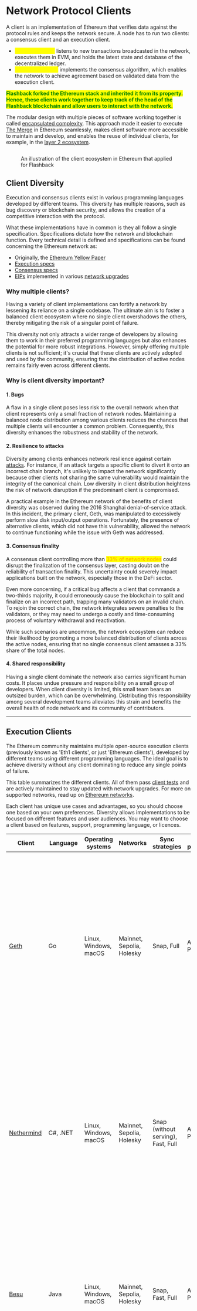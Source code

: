 # Network Protocol Clients

A client is an implementation of Ethereum that verifies data against the protocol rules and keeps the network secure. A node has to run two clients: a consensus client and an execution client.

* <mark style="color:yellow;">**Execution client**</mark> listens to new transactions broadcasted in the network, executes them in EVM, and holds the latest state and database of the decentralized ledger.
* <mark style="color:yellow;">**Consensus client**</mark> implements the consensus algorithm, which enables the network to achieve agreement based on validated data from the execution client.

<mark style="color:green;">**Flashback forked the Ethereum stack and inherited it from its property. Hence, these clients work together to keep track of the head of the Flashback blockchain and allow users to interact with the network.**</mark>

The modular design with multiple pieces of software working together is called [encapsulated complexity](https://vitalik.eth.limo/general/2022/02/28/complexity.html). This approach made it easier to execute [The Merge](https://ethereum.org/en/roadmap/merge/) in Ethereum seamlessly, makes client software more accessible to maintain and develop, and enables the reuse of individual clients, for example, in the [layer 2 ecosystem](https://ethereum.org/en/layer-2/).

<figure><img src="https://ethereum.org/_next/image/?url=%2Fcontent%2Fdevelopers%2Fdocs%2Fnodes-and-clients%2Feth1eth2client.png&#x26;w=1920&#x26;q=75" alt=""><figcaption><p>An illustration of the client ecosystem in Ethereum that applied for Flashback</p></figcaption></figure>

## Client Diversity <a href="#client-diversity" id="client-diversity"></a>

Execution and consensus clients exist in various programming languages developed by different teams. This diversity has multiple reasons, such as bug discovery or blockchain security, and allows the creation of a competitive interaction with the protocol.

What these implementations have in common is they all follow a single specification. Specifications dictate how the network and blockchain function. Every technical detail is defined and specifications can be found concerning the Ethereum network as:

* Originally, the [Ethereum Yellow Paper](https://ethereum.github.io/yellowpaper/paper.pdf)
* [Execution specs](https://github.com/ethereum/execution-specs/)
* [Consensus specs](https://github.com/ethereum/consensus-specs)
* [EIPs](https://eips.ethereum.org/) implemented in various [network upgrades](https://ethereum.org/en/history/)

### Why multiple clients?

Having a variety of client implementations can fortify a network by lessening its reliance on a single codebase. The ultimate aim is to foster a balanced client ecosystem where no single client overshadows the others, thereby mitigating the risk of a singular point of failure.

This diversity not only attracts a wider range of developers by allowing them to work in their preferred programming languages but also enhances the potential for more robust integrations. However, simply offering multiple clients is not sufficient; it's crucial that these clients are actively adopted and used by the community, ensuring that the distribution of active nodes remains fairly even across different clients.

### Why is client diversity important? <a href="#client-diversity-importance" id="client-diversity-importance"></a>

#### 1. Bugs <a href="#bugs" id="bugs"></a>

A flaw in a single client poses less risk to the overall network when that client represents only a small fraction of network nodes. Maintaining a balanced node distribution among various clients reduces the chances that multiple clients will encounter a common problem. Consequently, this diversity enhances the robustness and stability of the network.

#### 2. Resilience to attacks <a href="#resilience" id="resilience"></a>

Diversity among clients enhances network resilience against certain [attacks](https://x.com/vdWijden/status/1437712249926393858). For instance, if an attack targets a specific client to divert it onto an incorrect chain branch, it's unlikely to impact the network significantly because other clients not sharing the same vulnerability would maintain the integrity of the canonical chain. Low diversity in client distribution heightens the risk of network disruption if the predominant client is compromised.

A practical example in the Ethereum network of the benefits of client diversity was observed during the 2016 Shanghai denial-of-service attack. In this incident, the primary client, Geth, was manipulated to excessively perform slow disk input/output operations. Fortunately, the presence of alternative clients, which did not have this vulnerability, allowed the network to continue functioning while the issue with Geth was addressed.

#### 3. Consensus finality <a href="#finality" id="finality"></a>

A consensus client controlling more than <mark style="color:orange;">33% of network nodes</mark> could disrupt the finalization of the consensus layer, casting doubt on the reliability of transaction finality. This uncertainty could severely impact applications built on the network, especially those in the DeFi sector.

Even more concerning, if a critical bug affects a client that commands a two-thirds majority, it could erroneously cause the blockchain to split and finalize on an incorrect path, trapping many validators on an invalid chain. To rejoin the correct chain, the network integrates severe penalties to the validators, or they may need to undergo a costly and time-consuming process of voluntary withdrawal and reactivation.

While such scenarios are uncommon, the network ecosystem can reduce their likelihood by promoting a more balanced distribution of clients across the active nodes, ensuring that no single consensus client amasses a 33% share of the total nodes.

#### 4. Shared responsibility <a href="#responsibility" id="responsibility"></a>

Having a single client dominate the network also carries significant human costs. It places undue pressure and responsibility on a small group of developers. When client diversity is limited, this small team bears an outsized burden, which can be overwhelming. Distributing this responsibility among several development teams alleviates this strain and benefits the overall health of node network and its community of contributors.

***

## Execution Clients <a href="#execution-clients" id="execution-clients"></a>

The Ethereum community maintains multiple open-source execution clients (previously known as 'Eth1 clients', or just 'Ethereum clients'), developed by different teams using different programming languages. The ideal goal is to achieve diversity without any client dominating to reduce any single points of failure.

This table summarizes the different clients. All of them pass [client tests](https://github.com/ethereum/tests) and are actively maintained to stay updated with network upgrades. For more on supported networks, read up on [Ethereum networks](https://ethereum.org/en/developers/docs/networks/).

Each client has unique use cases and advantages, so you should choose one based on your own preferences. Diversity allows implementations to be focused on different features and user audiences. You may want to choose a client based on features, support, programming language, or licences.

<table data-view="cards"><thead><tr><th>Client</th><th>Language</th><th>Operating systems</th><th>Networks</th><th>Sync strategies</th><th>State pruning</th><th>Description</th></tr></thead><tbody><tr><td><a href="https://geth.ethereum.org/">Geth</a></td><td>Go</td><td>Linux, Windows, macOS</td><td>Mainnet, Sepolia, Holesky</td><td>Snap, Full</td><td>Archive, Pruned</td><td><p>Hyperledger Besu is an enterprise-grade Ethereum client for public and permissioned networks. It runs all of the Ethereum Mainnet features, from tracing to GraphQL. It has extensive monitoring and is supported by ConsenSys, both in open community channels and through commercial SLAs for enterprises. It is written in Java and is Apache 2.0 licensed.</p><p>Besu's extensive <a href="https://besu.hyperledger.org/en/stable/">documentation</a> will guide you through all details on its features and setups.</p></td></tr><tr><td><a href="http://nethermind.io/">Nethermind</a></td><td>C#, .NET</td><td>Linux, Windows, macOS</td><td>Mainnet, Sepolia, Holesky</td><td>Snap (without serving), Fast, Full</td><td>Archive, Pruned</td><td>Erigon, formerly known as Turbo‐Geth, started as a fork of Go Ethereum oriented toward speed and disk‐space efficiency. Erigon is an utterly re-architected implementation of Ethereum, currently written in Go but with implementations in other languages under development. Erigon's goal is to provide a faster, more modular, and more optimized implementation of Ethereum. It can perform a full archive node sync using around 2TB of disk space in under 3 days. Learn more about Nethermind in its <a href="https://docs.nethermind.io/">documentation</a>.</td></tr><tr><td><a href="https://besu.hyperledger.org/en/stable/">Besu</a></td><td>Java</td><td>Linux, Windows, macOS</td><td>Mainnet, Sepolia, Holesky</td><td>Snap, Fast, Full</td><td>Archive, Pruned</td><td><p>Go Ethereum (Geth for short) is one of the original implementations of the Ethereum protocol. It is the most widespread client with the most extensive user base and variety of tooling for users and developers. It is written in Go, fully open source and licensed under the GNU LGPL v3.</p><p>Learn more about Geth in its <a href="https://geth.ethereum.org/docs/">documentation</a>.</p></td></tr><tr><td><a href="https://github.com/ledgerwatch/erigon">Erigon</a></td><td>Go</td><td>Linux, Windows, macOS</td><td>Mainnet, Sepolia, Holesky</td><td>Full</td><td>Archive, Pruned</td><td><p>Nethermind is an Ethereum implementation created with the C# .NET tech stack, licensed with LGPL-3.0, and running on all major platforms, including ARM. It offers excellent performance with:</p><ul><li>Optimized virtual machine</li><li>State access</li><li>Networking and rich features like Prometheus/Grafana dashboards, seq enterprise logging support, JSON RPC tracing, and analytics plugins.</li></ul><p>Nethermind also has <a href="https://docs.nethermind.io/">detailed documentation</a>, strong dev support, an online community, and 24/7 support for premium users.</p></td></tr><tr><td><a href="https://github.com/paradigmxyz/reth">Reth</a> <em>(beta)</em></td><td>Rust</td><td>Linux, Windows, macOS</td><td>Mainnet, Sepolia, Holesky</td><td>Full</td><td>Archive, Pruned</td><td>Reth is an Ethereum client designed to enhance the performance and scalability of Ethereum networks. It's part of the suite of tools that interact with the Ethereum blockchain, enabling users to send transactions, deploy smart contracts, and connect to the network. Reth focuses on providing a robust and efficient way for developers and users to engage with Ethereum, contributing to the ecosystem's diversity and resilience. Like other Ethereum clients, it plays a crucial role in processing and verifying transactions, maintaining the blockchain’s integrity, and ensuring network security. Explore Reth with their <a href="https://reth.rs/">documentation</a>.</td></tr><tr><td><a href="https://github.com/ethereumjs/ethereumjs-monorepo">EthereumJS</a> <em>(beta)</em></td><td>TypeScript</td><td>Linux, Windows, macOS</td><td>Sepolia, Holesky</td><td>Full</td><td>Pruned</td><td><p>The EthereumJS Execution Client (EthereumJS) is written in TypeScript and composed of several packages. These include core Ethereum primitives represented by the Block, Transaction, and Merkle-Patricia Trie classes and core client components, including an implementation of the Ethereum Virtual Machine (EVM), a blockchain class, and the DevP2P networking stack.</p><p>You can learn more about it by reading its <a href="https://github.com/ethereumjs/ethereumjs-monorepo/tree/master">documentation</a>.</p></td></tr></tbody></table>

The Ethereum client needs to sync with the latest network state to follow and verify current data. This is done by downloading data from peers, cryptographically verifying their integrity, and building a local blockchain database. On the execution layer, we can observe three different synchronization modes:

### **Default or Archive**

<mark style="color:yellow;">Default synchronization (Full sync, archive sync, or Full client)</mark> downloads all blocks information (including headers, transactions, and receipts) and generates the state of the blockchain incrementally by executing every block from genesis.

* Minimizes trust and offers the highest security by verifying every transaction.
* With an increasing number of transactions, processing all transactions can take days to weeks.

### **Snapshot**

<mark style="color:yellow;">Snapshot synchronization (snap sync or snap client)</mark> \[more [here](https://github.com/ethereum/devp2p/blob/master/caps/snap.md)] operates similarly to a full archive synchronization by verifying each block in the blockchain. However, unlike full syncs that begin at the genesis block, snap sync starts from a recent, verified checkpoint believed to be a reliable part of the blockchain. Employing snap sync demand to periodically saves these checkpoints and removes data that exceeds a certain age. This method allows nodes to recreate state data from these snapshots when necessary, rather than maintaining a permanent record of all state data.

* Fastest sync strategy, currently default in Ethereum mainnet
* Saves a lot of disk usage and network bandwidth without sacrificing security

### **Light**

<mark style="color:yellow;">Light synchronization (light sync or light client)</mark> involves downloading all block headers and selectively verifying block data. Rather than maintaining an independent, local copy of all blockchain data and verifying every change, a light sync requests the necessary data from a provider. This provider could be directly connected to a machine running a full sync client or accessed through a centralized RPC server.

The light sync client then verifies this data, keeping it updated with the latest chain developments. Light sync clients primarily process block headers and only occasionally download the actual contents of blocks. The extent of a client's "lightness" depends on the mix of light and full client software it utilizes. For instance, many operators may combine light clients with full snap or archive clients or the other way around, depending on their specific needs and resources.

* Gets only the latest state while relying on trust in developers and consensus mechanisms.
* The client will be ready to use the current network state in a few minutes.

#### How does light sync work technically?

When Ethereum transitioned to a proof-of-stake consensus mechanism, it introduced specific infrastructure to enhance support for light clients. The system operates by designating a **sync committee**, a randomly selected group of 512 validators, every 1.1 days.

This committee is responsible for signing the headers of recent blocks. Each block header includes the collective signature from the sync committee members, along with a "bitfield" indicating which validators participated in the signing. Additionally, the header lists the validators expected to sign the next block. This setup allows light clients to verify the authenticity of the data they receive by checking if the current sync committee's signature matches the expected committee detailed in the previous block's header. Thus, light clients can continually update their understanding of the latest block by only downloading the header, which contains summarized information.

A lot of work is also being done to improve how light clients can access network data. Currently, light clients rely on RPC requests to full sync nodes using a client/server model, but in the future the data could be requested in a more decentralized way using a dedicated network such as the [Portal Network](https://www.ethportal.net/) that could serve the data to light clients using a peer-to-peer gossip protocol.

Other [roadmap](https://ethereum.org/en/roadmap/) items such as [Verkle trees](https://ethereum.org/en/roadmap/verkle-trees/) and [statelessness](https://ethereum.org/en/roadmap/statelessness/) will eventually bring the security guarantees of light clients equal to those of full clients.

#### Why is this important?

Light clients are crucial as they enable users to independently verify the accuracy of their data without fully trusting external data providers, all while consuming a fraction of the resources needed by a full node. These clients validate data against block headers, which are authenticated by at least two-thirds of a selected group of 512 Ethereum validators, providing strong assurance of data integrity.

Operating with minimal computing power, memory, and storage, light clients are versatile enough to run on mobile devices, within apps, or browsers. This setup offers a trust-minimized way to access Ethereum, reducing reliance on third-party providers.

_Example: Checking an Ethereum or Flashback account balance. This would require querying a node directly or through a centralized service, relying on their integrity for accurate information. Light clients, however, allow users to verify this data themselves. They receive data along with cryptographic proof, which the light client can cross-check against its block header information, ensuring the data’s validity directly from the network rather than a third-party._

#### Use cases with light clients

Light clients significantly enhance the blockchain network access by requiring minimal hardware, reducing dependence on third-party providers. This not only empowers users to verify their data but also bolsters the network by increasing the number and diversity of nodes validating the blockchain.

Light clients facilitate the operation of Ethereum nodes on devices with limited storage, memory, and processing capabilities. Innovations allow these clients to be integrated into browsers, run on mobile phones, or even smaller devices like smartwatches, leading to more decentralized mobile wallets.

Furthermore, <mark style="color:purple;">**light clients extend capabilities to Internet of Things (IoT) devices**</mark>. For instance, an app with an embedded light client could verify ownership of a token or NFT to unlock a bicycle in a rental service, enhancing security and functionality.

Ethereum rollups also benefit from light clients, particularly in safeguarding against hacks on bridge mechanisms used for fund transfers. Light clients embedded in rollups can validate deposits by verifying proofs before releasing tokens, protecting against corrupted data from oracles.

Moreover, upgrading Ethereum wallets with light clients adds a layer of security. Users can ensure their RPC provider's accuracy by directly verifying transaction data, reducing risks associated with erroneous or dishonest data provision.

***

## Consensus Clients <a href="#consensus-clients" id="consensus-clients"></a>

There are multiple consensus clients (previously known as 'Eth2' clients in the Ethereum network) to support the [consensus upgrades](https://ethereum.org/en/roadmap/beacon-chain/). They are responsible for all consensus-related logic including the fork-choice algorithm, processing attestations and managing block rewards and penalties.

<table data-view="cards"><thead><tr><th>Client</th><th>Language</th><th>Operating systems</th><th>Networks</th><th>Description</th></tr></thead><tbody><tr><td><a href="https://lighthouse.sigmaprime.io/">Lighthouse</a></td><td>Rust</td><td>Linux, Windows, macOS</td><td>Beacon Chain, Goerli, Pyrmont, Sepolia, Ropsten, and more</td><td><p>Lighthouse is a consensus client implementation written in Rust under the Apache-2.0 license. It is maintained by Sigma Prime and has been stable and production-ready since Beacon Chain genesis. It is relied upon by various enterprises, staking pools and individuals. It aims to be secure, performant and interoperable in a wide range of environments, from desktop PCs to sophisticated automated deployments.</p><p>Documentation can be found in <a href="https://lighthouse-book.sigmaprime.io/">Lighthouse Book</a></p></td></tr><tr><td><a href="https://lodestar.chainsafe.io/">Lodestar</a></td><td>TypeScript</td><td>Linux, Windows, macOS</td><td>Beacon Chain, Goerli, Sepolia, Ropsten, and more</td><td><p>Lodestar is a production-ready consensus client implementation written in Typescript under the LGPL-3.0 license. It is maintained by ChainSafe Systems and is the newest of the consensus clients for solo-stakers, developers and researchers. Lodestar consists of a beacon node and validator client powered by JavaScript implementations of Ethereum protocols. Lodestar aims to improve Ethereum usability with light clients, expand accessibility to a larger group of developers and further contribute to ecosystem diversity.</p><p>More information can be found on our <a href="https://lodestar.chainsafe.io/">Lodestar website</a></p></td></tr><tr><td><a href="https://nimbus.team/">Nimbus</a></td><td>Nim</td><td>Linux, Windows, macOS</td><td>Beacon Chain, Goerli, Sepolia, Ropsten, and more</td><td><p>Nimbus is a consensus client implementation written in Nim under the Apache-2.0 license. It is a production-ready client in use by solo-stakers and staking pools. Nimbus is designed for resource efficiency, making it easy to run on resource-restricted devices and enterprise infrastructure with equal ease, without compromising stability or reward performance. A lighter resource footprint means the client has a greater margin of safety when the network is under stress.</p><p>Learn more in <a href="https://nimbus.guide/">Nimbus docs</a></p></td></tr><tr><td><a href="https://docs.prylabs.network/docs/getting-started/">Prysm</a></td><td>Go</td><td>Linux, Windows, macOS</td><td>Beacon Chain, Gnosis, Goerli, Pyrmont, Sepolia, Ropsten, and more</td><td><p>Prysm is a full-featured, open source consensus client written in Go under the GPL-3.0 license. It features an optional webapp UI and prioritizes user experience, documentation, and configurability for both stake-at-home and institutional users.</p><p>Visit <a href="https://docs.prylabs.network/docs/getting-started/">Prysm docs</a> to learn more.</p></td></tr><tr><td><a href="https://consensys.net/knowledge-base/ethereum-2/teku/">Teku</a></td><td>Java</td><td>Linux, Windows, macOS</td><td>Beacon Chain, Gnosis, Goerli, Sepolia, Ropsten, and more</td><td><p>Teku is one of the original Beacon Chain genesis clients. Alongside the usual goals (security, robustness, stability, usability, performance), Teku specifically aims to comply fully with all the various consensus client standards.</p><p>Teku offers very flexible deployment options. The beacon node and validator client can be run together as a single process, which is extremely convenient for solo stakers, or nodes can be run separately for sophisticated staking operations. In addition, Teku is fully interoperable with <a href="https://github.com/ConsenSys/web3signer/">Web3Signer</a> for signing key security and slashing protection.</p><p>Teku is written in Java and is Apache 2.0 licensed. It is developed by the Protocols team at ConsenSys that is also responsible for Besu and Web3Signer. Learn more in <a href="https://docs.teku.consensys.net/en/latest/">Teku docs</a>.</p></td></tr></tbody></table>

### **Optimistic synchronization**

Optimistic synchronization (Optimistic sync) \[more [here](https://github.com/ethereum/consensus-specs/blob/dev/sync/optimistic.md)] is an innovative post-merge synchronization strategy that offers a flexible, opt-in approach for integrating with existing blockchain networks. It is designed to be fully backward compatible, enabling execution clients to synchronize using well-established methods while introducing efficiencies. During this process, the execution engine can optimistically import beacon blocks—blocks from the Beacon Chain, which was part of Ethereum's transition to a proof-of-stake consensus mechanism—without initially verifying each block in detail. This method allows the execution engine to identify the latest head of the chain quickly.

Once the latest head is identified, the execution client can synchronize the chain using traditional methods such as fast or full synchronization. After catching up to the current state of the blockchain, the execution client will confirm the validity of all transactions and the state within the Beacon Chain. At this point, the consensus client manages the consensus protocol operations and is updated on the verified state of transactions, ensuring that all data aligns with the network’s current consensus rules. This strategy not only speeds up the integration and update process for new nodes but also enhances the overall security and robustness of the network by ensuring that all nodes maintain a verified and consistent state without compromising the integrity of the blockchain.

### **Checkpoint synchronization**

Checkpoint synchronization, also called checkpoint sync or weak subjectivity sync \[more [here](https://notes.ethereum.org/@djrtwo/ws-sync-in-practice)], offers an enhanced approach for quickly syncing consensus clients in blockchain networks, particularly useful in networks like Ethereum's Beacon Chain. This method leverages the concept of weak subjectivity, which posits that new checkpoint sync clients can safely synchronize from a recent, trusted checkpoint rather than needing to validate all historical data back to the genesis block. This assumption reduces the synchronization time dramatically, making it more efficient while maintaining trust levels comparable to syncing from the blockchain genesis.

[Weak subjectivity](https://ethereum.org/en/developers/docs/consensus-mechanisms/pos/weak-subjectivity/) refers to the reliance on external information—specifically a checkpoint that is generally accepted by the community as valid—to initiate the sync process. In checkpoint sync, a consensus client connects to a trusted remote service to download a snapshot of a recently finalized state of the blockchain. This state includes balances, stakes, and other critical data necessary for the node to function and participate in the network. The node then resumes blockchain verification from this point forward rather than from the beginning.

The reliance on a trusted third party to provide this initial state introduces a degree of trust into the process, necessitating careful selection of the data provider to minimize security risks. Providers are generally well-established, highly reputable nodes or services within the community with a proven track record of reliability and integrity. By starting from a recent checkpoint, nodes can rapidly achieve current network state and begin participating in consensus processes, thereby enhancing the scalability and user experience of the blockchain network.

***

## Further Reading <a href="#further-reading" id="further-reading"></a>

There is a lot of information about Ethereum clients on the internet. Here are few resources that might be helpful.

* [Ethereum 101 - Part 2 - Understanding Nodes](https://kauri.io/ethereum-101-part-2-understanding-nodes/48d5098292fd4f11b251d1b1814f0bba/a) _– Wil Barnes, 13 February 2019_
* [Running Ethereum Full Nodes: A Guide for the Barely Motivated](https://medium.com/@JustinMLeroux/running-ethereum-full-nodes-a-guide-for-the-barely-motivated-a8a13e7a0d31) _– Justin Leroux, 7 November 2019_

## Related Tutorial <a href="#related-tutorials" id="related-tutorials"></a>

* [Turn your Raspberry Pi 4 into a validator node just by flashing the MicroSD card – Installation guide](https://ethereum.org/en/developers/tutorials/run-node-raspberry-pi/) _– Flash your Raspberry Pi 4, plug in an ethernet cable, connect the SSD disk and power up the device to turn the Raspberry Pi 4 into a full Ethereum node running the execution layer (Mainnet) and / or the consensus layer (Beacon Chain / validator)._
